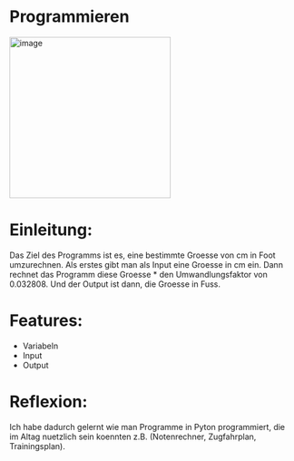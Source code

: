 # Programmieren
<img width="284" alt="image" src="https://user-images.githubusercontent.com/96227655/146331561-db8deeb6-983e-438f-941d-475779f56199.png">

# Einleitung:
Das Ziel des Programms ist es, eine bestimmte Groesse von cm in Foot umzurechnen. Als erstes gibt man als Input eine Groesse in cm ein. Dann rechnet das Programm diese Groesse * den Umwandlungsfaktor von 0.032808. Und der Output ist dann, die Groesse in Fuss.

# Features:
- Variabeln
- Input
- Output

# Reflexion:
Ich habe dadurch gelernt wie man Programme in Pyton programmiert, die im Altag nuetzlich sein koennten z.B. (Notenrechner, Zugfahrplan, Trainingsplan).
